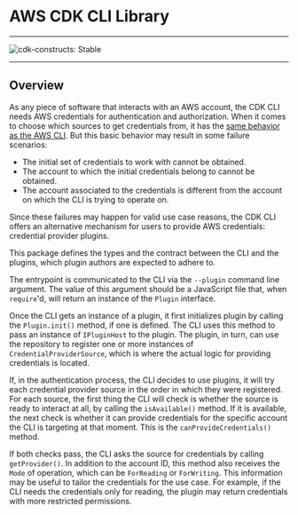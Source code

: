 # AWS CDK CLI Library

<!--BEGIN STABILITY BANNER-->

---

![cdk-constructs: Stable](https://img.shields.io/badge/cdk--constructs-stable-success.svg?style=for-the-badge)

---

<!--END STABILITY BANNER-->

## Overview

As any piece of software that interacts with an AWS account, the CDK CLI needs
AWS credentials for authentication and authorization. When it comes to choose
which sources to get credentials from, it has
the [same behavior as the AWS CLI][cli-auth]. But this basic behavior may result
in some failure scenarios:

- The initial set of credentials to work with cannot be obtained.
- The account to which the initial credentials belong to cannot be obtained.
- The account associated to the credentials is different from the account on
  which the CLI is trying to operate on.

Since these failures may happen for valid use case reasons, the CDK CLI offers
an alternative mechanism for users to provide AWS credentials: credential
provider plugins.

This package defines the types and the contract between the CLI and the plugins,
which plugin authors are expected to adhere to.

The entrypoint is communicated to the CLI via the `--plugin` command line
argument. The value of this argument should be a JavaScript file that, when
`require`'d, will return an instance of the `Plugin` interface.

Once the CLI gets an instance of a plugin, it first initializes plugin by
calling the `Plugin.init()` method, if one is defined. The CLI uses this method
to pass an instance of `IPluginHost` to the plugin. The
plugin, in turn, can use the repository to register one or more instances of
`CredentialProviderSource`, which is where the actual logic for providing
credentials is located.

If, in the authentication process, the CLI decides to use plugins, it will try
each credential provider source in the order in which they were registered. For
each source, the first thing the CLI will check is whether the source is ready
to interact at all, by calling the `isAvailable()`
method. If it is available, the next check is whether it can provide credentials
for the specific account the CLI is targeting at that moment. This is the
`canProvideCredentials()` method.

If both checks pass, the CLI asks the source for credentials by calling
`getProvider()`. In addition to the account ID, this method also receives the
`Mode` of operation, which can be `ForReading` or `ForWriting`. This information
may be useful to tailor the credentials for the use case. For example, if the
CLI needs the credentials only for reading, the plugin may return credentials
with more restricted permissions.

[cli-auth]: (https://docs.aws.amazon.com/cli/v1/userguide/cli-chap-authentication.html)
